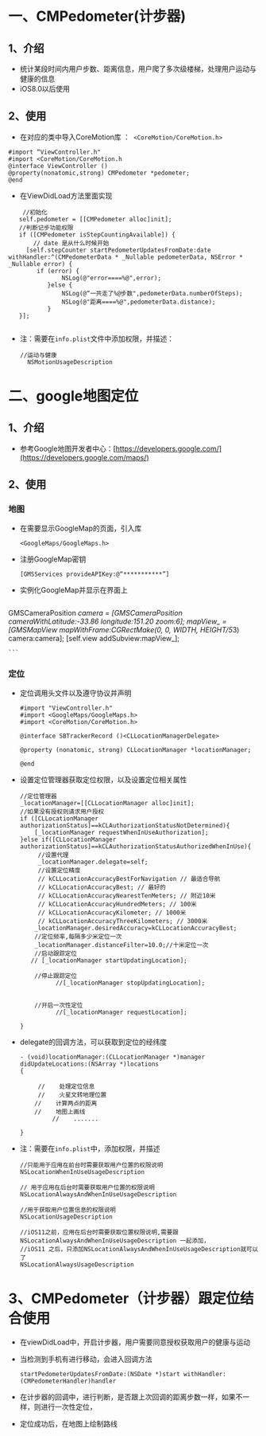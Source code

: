 # 一、CMPedometer(计步器)
##  1、介绍  
   -   统计某段时间内用户步数、距离信息，用户爬了多次级楼梯，处理用户运动与健康的信息<br>
   -   iOS8.0以后使用
   
   
##  2、使用
- 在对应的类中导入CoreMotion库 ：` <CoreMotion/CoreMotion.h>`
   
 ```
 #import “ViewController.h"
 #import <CoreMotion/CoreMotion.h
 @interface ViewController ()
 @property(nonatomic,strong) CMPedometer *pedometer; 
 @end  

 ```

- 在ViewDidLoad方法里面实现

 
 ```
     //初始化
    self.pedometer = [[CMPedometer alloc]init];
    //判断记步功能权限
    if ([CMPedometer isStepCountingAvailable]) {
        // date 是从什么时候开始
      [self.stepCounter startPedometerUpdatesFromDate:date withHandler:^(CMPedometerData * _Nullable pedometerData, NSError * _Nullable error) {
         if (error) {
                NSLog(@"error====%@",error);
            }else {                                                                                                                                                                                                                    
                NSLog(@“一共走了%@步数",pedometerData.numberOfSteps);
                NSLog(@"距离====%@",pedometerData.distance);
            }
    }];
    
 ```
    
- 注：需要在`info.plist`文件中添加权限，并描述：
	
	```
	//运动与健康
      NSMotionUsageDescription
	```
	
	
# 二、google地图定位
## 1、介绍
  - 参考Google地图开发者中心：[https://developers.google.com/](https://developers.google.com/maps/)
  
  
## 2、使用


### 地图


- 在需要显示GoogleMap的页面，引入库

	```
	<GoogleMaps/GoogleMaps.h>
	```

- 注册GoogleMap密钥
 
					 
	```
	[GMSServices provideAPIKey:@“***********”]
	```


- 实例化GoogleMap并显示在界面上


	```
 GMSCameraPosition *camera = [GMSCameraPosition cameraWithLatitude:-33.86
                                                            longitude:151.20
                                                                 zoom:6];
 mapView_ = [GMSMapView mapWithFrame:CGRectMake(0, 0, WIDTH, HEIGHT/5*3) camera:camera];
 [self.view addSubview:mapView_];

	```
	
	
### 定位


- 定位调用头文件以及遵守协议并声明

	```
	#import "ViewController.h"
	#import <GoogleMaps/GoogleMaps.h>
	#import <CoreMotion/CoreMotion.h>
	
	@interface SBTrackerRecord ()<CLLocationManagerDelegate>
	
	@property (nonatomic, strong) CLLocationManager *locationManager;
	
	@end
	
	```

- 设置定位管理器获取定位权限，以及设置定位相关属性

	```
    //定位管理器
    _locationManager=[[CLLocationManager alloc]init];
    //如果没有授权则请求用户授权
    if ([CLLocationManager authorizationStatus]==kCLAuthorizationStatusNotDetermined){
        [_locationManager requestWhenInUseAuthorization];
    }else if([CLLocationManager authorizationStatus]==kCLAuthorizationStatusAuthorizedWhenInUse){
         //设置代理
         _locationManager.delegate=self;
         //设置定位精度
         // kCLLocationAccuracyBestForNavigation // 最适合导航
         // kCLLocationAccuracyBest; // 最好的
         // kCLLocationAccuracyNearestTenMeters; // 附近10米
         // kCLLocationAccuracyHundredMeters; // 100米
         // kCLLocationAccuracyKilometer; // 1000米
         // kCLLocationAccuracyThreeKilometers; // 3000米
        _locationManager.desiredAccuracy=kCLLocationAccuracyBest;
        //定位频率,每隔多少米定位一次
        _locationManager.distanceFilter=10.0;//十米定位一次
        //启动跟踪定位
       // [_locationManager startUpdatingLocation];
        
        //停止跟踪定位
              //[_locationManager stopUpdatingLocation];
	
	
        //开启一次性定位
              //[_locationManager requestLocation];
	
    } 
	
	```

- delegate的回调方法，可以获取到定位的经纬度

	```
	- (void)locationManager:(CLLocationManager *)manager didUpdateLocations:(NSArray *)locations
	{
	
	     //    处理定位信息
	     //    火星文转地理位置
        //    计算两点的距离
        //    地图上画线
    	     //    .......
	     		
	}
	
	```

-   注：需要在`info.plist`中，添加权限，并描述


	```
    //只能用于应用在前台时需要获取用户位置的权限说明
    NSLocationWhenInUseUsageDescription
    
    // 用于应用在后台时需要获取用户位置的权限说明
    NSLocationAlwaysAndWhenInUseUsageDescription 
    
    //用于获取用户位置信息的权限说明
    NSLocationUsageDescription
    
    //iOS11之前，应用在后台时需要获取位置权限说明,需要跟NSLocationAlwaysAndWhenInUseUsageDescription 一起添加，
    //iOS11 之后，只添加NSLocationAlwaysAndWhenInUseUsageDescription就可以了
    NSLocationAlwaysUsageDescription
	
	```





# 3、CMPedometer（计步器）跟定位结合使用


-  在viewDidLoad中，开启计步器，用户需要同意授权获取用户的健康与运动
- 当检测到手机有进行移动，会进入回调方法


	```
	startPedometerUpdatesFromDate:(NSDate *)start withHandler:(CMPedometerHandler)handler
	```

- 在计步器的回调中，进行判断，是否跟上次回调的距离步数一样，如果不一样，则进行一次性定位，
- 定位成功后，在地图上绘制路线
